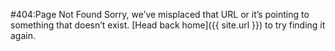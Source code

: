 #404:Page Not Found
Sorry, we’ve misplaced that URL or it’s pointing to something that doesn’t exist. [Head back home]({{ site.url }}) to try finding it again.
